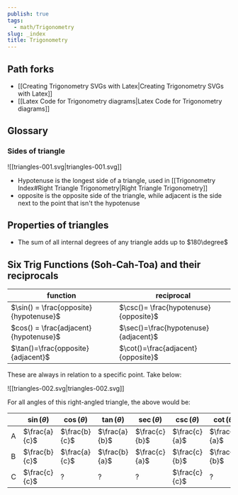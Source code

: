```yaml
---  
publish: true  
tags:  
  - math/Trigonometry  
slug: _index  
title: Trigonometry  
---  
```

  
  
## Path forks  
- [[Creating Trigonometry SVGs with Latex|Creating Trigonometry SVGs with Latex]]  
- [[Latex Code for Trigonometry diagrams|Latex Code for Trigonometry diagrams]]  
  
## Glossary  
### Sides of triangle  
![[triangles-001.svg|triangles-001.svg]]  
- Hypotenuse is the longest side of a triangle, used in [[Trigonometry Index#Right Triangle Trigonometry|Right Triangle Trigonometry]]  
- opposite is the opposite side of the triangle, while adjacent is the side next to the point that isn't the hypotenuse  
  
  
## Properties of triangles  
- The sum of all internal degrees of any triangle adds up to $180\degree$  
  
## Six Trig Functions (Soh-Cah-Toa) and their reciprocals  
| function | reciprocal |  
| ---- | ---- |  
| $\sin() = \frac{opposite}{hypotenuse}$ | $\csc()= \frac{hypotenuse}{opposite}$ |  
| $cos() = \frac{adjacent}{hypotenuse}$ | $\sec()=\frac{hypotenuse}{adjacent}$ |  
| $\tan()=\frac{opposite}{adjacent}$ | $\cot()=\frac{adjacent}{opposite}$ |  
  
These are always in relation to a specific point. Take below:  
  
![[triangles-002.svg|triangles-002.svg]]  
  
For all angles of this right-angled triangle, the above would be:  
  
|  | $\sin(\theta)$ | $\cos(\theta)$ | $\tan(\theta)$ | $\sec(\theta)$ | $\csc(\theta)$ | $\cot(\theta)$ |  
| ---- | ---- | ---- | ---- | ---- | ---- | ---- |  
| A | $\frac{a}{c}$ | $\frac{b}{c}$ | $\frac{a}{b}$ | $\frac{c}{b}$ | $\frac{c}{a}$ | $\frac{b}{a}$ |  
| B | $\frac{b}{c}$ | $\frac{a}{c}$ | $\frac{b}{a}$ | $\frac{c}{a}$ | $\frac{c}{b}$ | $\frac{a}{b}$ |  
| C | $\frac{c}{c}$ | ? | ? | ? | $\frac{c}{c}$ | ? |  
  
  
